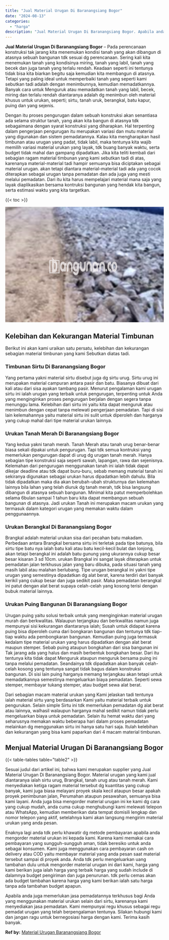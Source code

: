 ```yaml
---
title: "Jual Material Urugan Di Baranangsiang Bogor"
date: "2024-08-13"
categories: 
  - "harga"
description: "Jual Material Urugan Di Baranangsiang Bogor. Apabila anda juga memerlukan jasa pemadatannya terkhusus bagi Anda yang menggunakan material urukan selain dari..."
---
```


**Jual Material Urugan Di Baranangsiang Bogor** – Pada perencanaan konstruksi tak jarang kita menemukan kondisi tanah yang akan dibangun di atasnya sebuah bangunan tdk sesuai dg perencanaan. Sering kali kita menemukan tanah yang kondisinya miring, tanah yang labil, tanah yang becek dan juga tanah yang terlalu rendah. Keadaan seperti ini tentunya tidak bisa kita biarkan begitu saja kemudian kita membangun di atasnya. Tetapi yang paling ideal untuk memperbaiki tanah yang seperti kami sebutkan tadi adalah dengan menimbunnya, kemudian memadatkannya. Banyak cara untuk Menguruk atau memadatkan tanah yang labil, becek, miring dan terlalu rendah diantaranya adalah dg menimbun oleh material khusus untuk urukan, seperti; sirtu, tanah uruk, berangkal, batu kapur, puing dan yang sejenis.

Dengan itu proses pengurugan dalam sebuah konstruksi akan senantiasa ada selama struktur tanah, yang akan kita bangun di atasnya tdk sebagaimana dengan syarat konstruksi yang diharapkan. Hal terpenting dalam pengerjaan pengurugan itu merupakan variasi dan mutu material yang digunakan dan sistem pemadatannya. Kalau kita mengharapkan hasil timbunan atau urugan yang padat, tidak labil, maka tentunya kita wajib memilih variasi material urukan yang layak, tdk buang banyak waktu, serta budget tidak mahal dan gampang dipadatkan. Jika kita teliti kembali dari sebagian ragam material timbunan yang kami sebutkan tadi di atas, karenanya material-material tadi hampir semuanya bisa diciptakan sebagai material urugan. akan tetapi diantara material-material tadi ada yang cocok diterapkan sebagai urugan tanpa pemadatan dan ada juga yang mesti melalui pemadatan. Dari itu kita harus mempelajari material mana saja yang layak diaplikasikan bersama kontruksi bangunan yang hendak kita bangun, serta estimasi waktu yang kita targetkan.

{{< toc >}}

![Jual Material Urugan Di Baranangsiang Bogor](/images/jual-urugan-02.png)

## Kelebihan dan Kekurangan Material Timbunan

Berikut ini akan kami uraikan satu persatu, kelebihan dan kekurangan sebagian material timbunan yang kami Sebutkan diatas tadi.

### Timbunan Sirtu Di Baranangsiang Bogor

Yang pertama yakni material sirtu disebut juga dg sirtu urug. Sirtu urug ini merupakan material campuran antara pasir dan batu. Biasanya dibuat dari kali atau dari sisa ayakan tambang pasir. Menurut pengalaman kami urugan sirtu ini ialah urugan yang terbaik untuk pengurugan, terpenting untuk Anda yang menginginkan proses pengurugan berjalan dengan segera tanpa menunggu lama. Kelebihan dari sirtu ini yaitu kita dapat menguruk atau menimbun dengan cepat tanpa melewati pengerjaan pemadatan. Tapi di sisi lain kelemahannya yaitu material sirtu ini sulit untuk diperoleh dan harganya yang cukup mahal dari tipe material urukan lainnya.

### Urukan Tanah Merah Di Baranangsiang Bogor

Yang kedua yakni tanah merah. Tanah Merah atau tanah urug benar-benar biasa sekali dipakai untuk pengurugan. Tapi tdk semua kontruksi yang memerlukan pengurugan dapat di urug dg urugan tanah merah. Hanya sebagian tipe konstruksi saja seperti sawah, lapangan, rawa dan sejenisnya. Kelemahan dari pengurugan menggunakan tanah ini ialah tidak dapat dikejar deadline atau tdk dapat buru-buru, sebab memang material tanah ini sekiranya digunakan sebagai urukan harus dipadatkan lebih dahulu. Bila tidak dipadatkan maka dia akan berubah-ubah strukturnya dan kelemahan lainnya bila lahan yang telah diuruk dg tanah merah, tdk bisa langsung dibangun di atasnya sebuah bangunan. Minimal kita patut memperbolehkan selama 6bulan sampai 1 tahun baru kita dapat membangun sebuah bangunan di atasnya. Jadi urukan Tanah ini merupakan macam urukan yang termasuk dalam kategori urugan yang memakan waktu dalam penggunaannya.

### Urukan Berangkal Di Baranangsiang Bogor

Brangkal adalah material urukan sisa dari pecahan batu makadam. Perbedaan antara Brangkal bersama sirtu ini terletak pada tipe batunya, bila sirtu tipe batu nya ialah batu kali atau batu kecil-kecil bulat dan lonjong, akan tetapi berangkal ini adalah batu gunung yang ukurannya cukup besar besar kisaran 3 sd 10cm. urukan Brangkal ini sangat layak diterapkan untuk pemadatan jalan terkhusus jalan yang baru dibuka, pada situasi tanah yang masih labil atau malahan berlubang. Tipe urugan berangkal ini yakni tipe urugan yang semestinya dipadatkan dg alat berat, karena terdiri dari banyak kerikil yang cukup besar dan juga sedikit pasir. Maka pemadatan berangkal ini patut dengan alat berat supaya celah-celah yang kosong terisi dengan bubuk material lainnya.

### Urukan Puing Bangunan Di Baranangsiang Bogor

Urugan puing yaitu solusi terbaik untuk yang menginginkan material urugan murah dan berkwalitas. Walaupun terjangkau dan berkwalitas namun juga mempunyai sisi kekurangan diantaranya ialah; Susah untuk didapat karena puing bisa diperoleh cuma dari bongkaran bangunan dan tentunya tdk tiap-tiap waktu ada pembongkaran bangunan. Kemudian puing juga termasuk kedalam tipe material urukan yang harus dipadatkan dengan alat berat maupun stemper. Sebab puing ataupun bongkahan dari sisa bangunan ini Tak jarang ada yang halus dan masih berbentuk bongkahan besar. Dari itu tentunya kita tidak dapat Menguruk ataupun menguruk bersama puing ini tanpa melalui pemadatan. Seandainya tdk dipadatkan akan banyak celah-celah kosong yang tentunya sangat tidak bagus dalam konstruksi bangunan. Di sisi lain puing harganya memang terjangkau akan tetapi untuk memadatkannya semestinya mengeluarkan biaya pemadatan. Seperti sewa stemper, membayar tukang stemper, atau budget sewa alat berat.

Dari sebagian macam material urukan yang Kami jelaskan tadi tentunya ialah material sirtu yang berdasarkan Kami yaitu material terbaik untuk pengurukan. Selain simple Sirtu ini tdk memerlukan pemadatan dg alat berat atau lainnya, walhasil walaupun harganya mahal sedikit namun tidak perlu mengeluarkan biaya untuk pemadatan. Selain itu hemat waktu dari yang seharusnya memakan waktu beberapa hari dalam proses pemadatan melainkan dg menggunakan sirtu ini hanya satu hari saja. Itulah kelebihan dan kekurangan yang bisa kami paparkan dari 4 macam material timbunan.

## Menjual Material Urugan Di Baranangsiang Bogor

{{< table-tables table="table2" >}}

Sesuai judul dari artikel ini, bahwa kami merupakan supplier yang Jual Material Urugan Di Baranangsiang Bogor. Material urugan yang kami jual diantaranya ialah sirtu urug, Brangkal, tanah urug atau tanah merah. Kami menyediakan ketiga ragam material tersebut dg kuantitas yang cukup banyak, kami juga biasa melayani proyek skala kecil ataupun besar apakah proyek penimbunan jalan, Perumahan ataupun pesawahan, semuanya bisa kami layani. Anda juga bisa mengorder material urugan ini ke kami dg cara yang cukup mudah, anda cuma cukup menghubungi kami melewati telepon atau WhatsApp, kemudian memberikan data tempat domisili lengkap dan nomor telepon yang aktif, setelahnya kami akan langsung mengirim material urukan yang anda pesan.

Enaknya lagi anda tdk perlu khawatir dg metode pembayaran apabila anda mengorder material urukan ini kepada kami. Karena kami memakai cara pembayaran yang sungguh-sungguh aman, tidak beresiko untuk anda sebagai konsumen. Kami juga menggunakan cara pembayaran cash on delivery atau COD yaitu membayar material yang anda pesan saat material tersebut sampai di proyek anda. Anda tdk perlu mengeluarkan uang tambahan dulu untuk mengorder material urugan ini dari kami, harga yang kami berikan juga ialah harga yang terbaik harga yang sudah include di dalamnya budget pengiriman dan juga penurunan. tdk perlu cemas akan ada budget tambahan karena harga yang kami berikan ialah satu harga tanpa ada tambahan budget apapun.

Apabila anda juga memerlukan jasa pemadatannya terkhusus bagi Anda yang menggunakan material urukan selain dari sirtu, karenanya kami menyediakan jasa pemadatan. Kami mempunyai regu khusus sebagai regu pemadat urugan yang telah berpengalaman tentunya. Silakan hubungi kami dan jangan ragu untuk bernegosiasi harga dengan kami. Terima kasih banyak.

**Ref by:** [Material Urugan Baranangsiang Bogor](https://id.wikipedia.org/wiki/Material)
